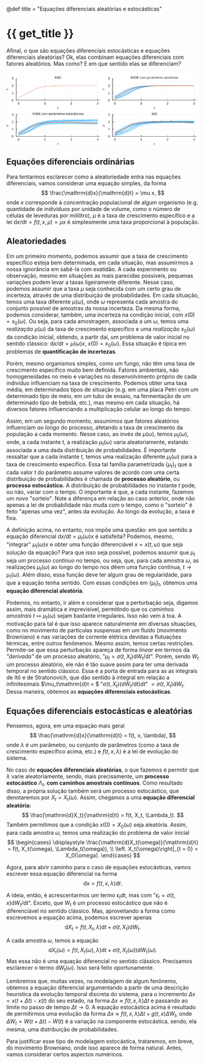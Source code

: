 @def title = "Equações diferenciais aleatórias e estocásticas"

# {{ get_title }}

Afinal, o que são equações diferenciais estocásticas e equações diferenciais aleatórias? Ok, elas combinam equações diferenciais com fatores aleatórios. Mas como? E em que sentido elas se diferenciam?

![Types of differential equations](/assets/images/sims.png)

## Equações diferenciais ordinárias

Para tentarmos esclarecer como a aleatoriedade entra nas equações diferenciais, vamos considerar uma equação simples, da forma
$$
    \frac{\mathrm{d}x}{\mathrm{d}t} = \mu x,
$$
onde $x$ corresponde à concentração populacional de algum organismo (e.g. quantidade de indivíduos por unidade de volume, como o número de células de leveduras por mililitro), $\mu$ é a taxa de crescimento específico e a lei ${\mathrm{d}x}/{\mathrm{d}t} = f(t, x, \mu) = \mu x$ é simplesmente uma taxa proporcional à população.

## Aleatoriedades

Em um primeiro momento, podemos assumir que a taxa de crescimento específico esteja bem determinada, em cada situação, mas assumirmos a nossa ignorância em sabê-la com exatidão. A cada experimento ou observação, mesmo em situações as mais parecidas possíveis, pequenas variações podem levar a taxas ligeiramente diferente. Nesse caso, podemos assumir que a taxa $\mu$ seja conhecida com um certo grau de incerteza, através de uma distribuição de probabilidades. Em cada situação, temos uma taxa diferente $\mu(\omega),$ onde $\omega$ representa cada amostra do conjunto possível de amostras da nossa incerteza. Da mesma forma, podemos considerar, também, uma incerteza na condição inicial, com $x(0) = x_0(\omega).$ Ou seja, para cada amostragem, associada a um $\omega,$ temos uma *realização* $\mu(\omega)$ da taxa de crescimento específico e uma *realização* $x_0(\omega)$ da condição inicial, obtendo, a partir daí, um problema de valor inicial no sentido clássico: $\mathrm{d}x/\mathrm{d}t = \mu(\omega)x,$ $x(0) = x_0(\omega).$ Essa situação é típica em problemas de **quantificação de incertezas**.

Porém, mesmo organismos simples, como um fungo, não têm uma taxa de crescimento específico muito bem definida. Fatores ambientais, não homogeneidades no meio e variações no desenvolvimento próprio de cada indivíduo influenciam na taxa de crescimento. Podemos obter uma taxa média, em determinados tipos de situação (e.g. em uma placa Petri com um determinado tipo de meio, em um tubo de ensaio, na fermentação de um determinado tipo de bebida, etc.), mas mesmo em cada situação, há diversos fatores influenciando a multiplicação celular ao longo do tempo.

Assim, em um segundo momento, assumimos que fatores aleatórios influenciam *ao longo* do processo, afetando a taxa de crescimento da população a cada momento. Nesse caso, ao invés de $\mu(\omega),$ temos $\mu_t(\omega),$ onde, a cada instante $t,$ a realização $\mu_t(\omega)$ varia aleatoriamente, estando associada a uma dada distribuição de probabilidades. É importante ressaltar que a cada instante $t,$ temos uma realização diferente $\mu_t(\omega)$ para a taxa de crescimento específico. Essa tal família parametrizada $\{\mu_t\}_t$ que a cada valor $t$ do parâmetro assume valores de acordo com uma certa distribuição de probabilidades é chamada de **processo aleatório**, ou **processo estocástico.** A distribuição de probabilidades no instante $t$ pode, ou não, variar com o tempo. O importante é que, a cada instante, fazemos um novo "sorteio". Note a diferença em relação ao caso anterior, onde não apenas a lei de probabilidade não muda com o tempo, como o "sorteio" é feito "apenas uma vez", antes da evolução. Ao longo da evolução, a taxa é fixa.

A definição acima, no entanto, nos impõe uma questão: em que sentido a equação diferencial $\mathrm{d}x/\mathrm{d}t = \mu_t(\omega)x$ é satisfeita? Podemos, mesmo, "integrar" $\mu_t(\omega)x$ e obter uma função diferenciável $x=x(t, \omega)$ que seja solução da equação? Para que isso seja possível, podemos assumir que $\mu_t$ seja um processo *contínuo* no tempo, ou seja, que, para cada amostra $\omega,$ as realizações $\mu_t(\omega)$ ao longo do tempo nos dêem uma função contínua, $t \rightarrow \mu_t(\omega).$ Além disso, essa função deve ter algum grau de regularidade, para que a equação tenha sentido. Com essas condições em $\{\mu_t\}_t,$ obtemos uma **equação diferencial aleatória**.

Podemos, no entanto, ir além e considerar que a perturbação seja, digamos assim, mais dramática e imprevisível, permitindo que os *caminhos amostrais* $t \mapsto \mu_t(\omega)$ sejam bastante irregulares. Isso não vem à toa. A motivação para tal é que isso aparece naturalmente em diversas situações, como no movimento de partículas suspensas em um fluido (movimento Browniano) e nas variações de corrente elétrica devidas a flutuações térmicas, entre outros fenômenos. Mesmo assim, temos certas restrições. Permite-se que essa perturbação apareça de forma *linear* em termos da *"derivada"* de um processo aleatório, "$\mu_t = \sigma(t, X_t)\mathrm{d}W_t/\mathrm{d}t$". Porém, sendo $W_t$ um processo aleatório, ele não é tão suave assim para ter uma derivada temporal no sentido clássico. Essa é a porta de entrada para as as integrais de Itô e de Stratonovich, que dão sentido à integral em relação a infinitesimais $\mu_t\mathrm{d}t = $ "$\sigma(t, X_t)(\mathrm{d}W_t/\mathrm{d}t)\mathrm{d}t$" $= \sigma(t,X_t)\mathrm{d}W_t.$ Dessa maneira, obtemos as **equações diferenciais estocásticas**.

## Equações diferenciais estocásticas e aleatórias

Pensemos, agora, em uma equação mais geral 
$$
\frac{\mathrm{d}x}{\mathrm{d}t} = f(t, x, \lambda),
$$
onde $\lambda$ é um parâmetro, ou conjunto de parâmetros (como a taxa de crescimento específico acima, etc.) e $f(t, x, \lambda)$ é a lei de evolução do sistema.

No caso de **equações diferenciais aleatórias**, o que fazemos é permitir que $\lambda$ varie aleatoriamente, sendo, mais precisamente, um **processo estocástico** $\Lambda_t,$ **com caminhos amostrais contínuos**. Como resultado disso, a própria solução também será um processo estocástico, que denotaremos por $X_t= X_t(\omega).$ Assim, chegamos a uma **equação diferencial aleatória:**
$$
\frac{\mathrm{d}X_t}{\mathrm{d}t} = f(t, X_t, \Lambda_t).
$$
Também permitimos que a condição $x(0) = X_0(\omega)$ seja aleatória. Assim, para cada amostra $\omega,$ temos uma realização do problema de valor inicial
$$
\begin{cases}
  \displaystyle \frac{\mathrm{d}X_t(\omega)}{\mathrm{d}t} = f(t, X_t(\omega), \Lambda_t(\omega)), \\
  \left. X_t(\omega)\right|_{t = 0} = X_0(\omega).
\end{cases}
$$

Agora, para abrir caminho para o caso de equações estocásticas, vamos escrever essa equação diferencial na forma
$$
\mathrm{d}x = f(t, x, \lambda)\mathrm{d}t.
$$

A ideia, então, é acrescentarmos um termo $\epsilon_t\mathrm{dt},$ mas com "$\epsilon_t=\sigma(t, x)\mathrm{d}W_t/\mathrm{d}t$". Exceto, que $W_t$ é um processo estocástico que não é diferenciável no sentido clássico. Mas, aproveitando a forma como escrevemos a equação acima, podemos escrever apenas
$$
\mathrm{d}X_t = f(t, X_t, \lambda)\mathrm{d}t + \sigma(t, X_t)\mathrm{d}W_t.
$$

A cada amostra $\omega,$ temos a equação
$$
\mathrm{d}X_t(\omega) = f(t, X_t(\omega), \lambda)\mathrm{d}t + \sigma(t, X_t(\omega))\mathrm{d}W_t(\omega).
$$
Mas essa não é uma equação diferencial no sentido clássico. Precisamos esclarecer o termo $\mathrm{d}W_t(\omega).$ Isso será feito oportunamente.

Lembremos que, muitas vezes, na modelagem de algum fenônemo, obtemos a equação diferencial argumentando a partir de uma descrição heurística da evolução temporal discreta do sistema, para o incremento $\Delta x = x(t + \Delta t) - x(t)$ do seu estado, na forma $\Delta x \approx f(t, x, \lambda)\Delta t$ e passando ao limite no passo de tempo $\Delta t \rightarrow 0.$ A equação estocástica acima é resultado de permitirmos uma evolução da forma $\Delta x \approx f(t, x, \lambda)\Delta t + g(t, x)\Delta W_t,$ onde $\Delta W_t = W(t + \Delta t) - W(t)$ é a variação na componente estocástica, sendo, ela mesma, uma distribuição de probabilidades.

Para justificar esse tipo de modelagem estocástica, trataremos, em breve, do movimento Browniano, onde isso aparece de forma natural. Antes, vamos considerar certos aspectos numéricos.
